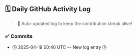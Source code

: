 ## 🗓️ Daily GitHub Activity Log

> 🤖 Auto-updated log to keep the contribution streak alive!

### ✅ Commits

- 🕒 2025-04-19 00:40 UTC — New log entry 🕒

